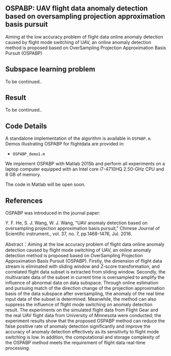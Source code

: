 ## OSPABP: UAV flight data anomaly detection based on oversampling projection approximation basis pursuit
Aiming at the low accuracy problem of flight data online anomaly detection caused by flight mode switching of UAV,  an online anomaly detection method is proposed based on OverSampling Projection Approximation Basis Pursuit (OSPABP)

## Subspace learning problem
To be continued..

## Result
To be continued..

## Code Details
A standalone implementation of the algorithm is available in `OSPABP.m`.
Demos illustrating OSPABP for flightdata are provided in:
* `OSPABP_demo1.m`

We implement OSPABP with Matlab 2015b and perform all experiments on a laptop computer equipped with an Intel core i7-4710HQ 2.50-GHz CPU and 8 GB of memory.

The code in Matlab will be open soon.

## References
OSPABP was introduced in the journal paper:

Y. F. He, S. J. Wang, W. J. Wang,  "UAV anomaly detection based on oversampling projection approximation basis pursuit,"
Chinese Journal of Scientific instrument., vol. 37, no. 7, pp.1468-1476, Jul. 2016.

Abstract：Aiming at the low accuracy problem of flight data online anomaly detection caused by flight mode switching of UAV, an online anomaly detection method is proposed based on OverSampling Projection Approximation Basis Pursuit (OSPABP). Firstly, the dimension of flight data stream is eliminated with sliding window and Z-score transformation, and correlated flight data subset is extracted from sliding window. Secondly, the multivariate data of the subset in current time is oversampled to amplify the influence of abnormal data on data subspace. Through online estimation and pursuing match of the direction change of the projection approximation basis of the data subspace after oversampling, the anomaly of the real time input data of the subset is determined. Meanwhile, the method can also suppress the influence of flight mode switching on anomaly detection result. The experiments on the simulated flight data from Flight Gear and the real UAV flight data from University of Minnesota were conducted; the experiment results show that the proposed OSPABP method can reduce the false positive rate of anomaly detection significantly and improve the accuracy of anomaly detection effectively as its sensitivity to flight mode switching is low. In addition, the computational and storage complexity of the OSPABP method meets the requirement of flight data real-time processing.
